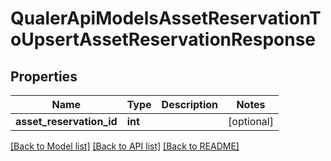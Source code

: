# QualerApiModelsAssetReservationToUpsertAssetReservationResponse

## Properties
Name | Type | Description | Notes
------------ | ------------- | ------------- | -------------
**asset_reservation_id** | **int** |  | [optional] 

[[Back to Model list]](../README.md#documentation-for-models) [[Back to API list]](../README.md#documentation-for-api-endpoints) [[Back to README]](../README.md)


